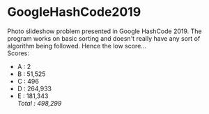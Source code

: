 # GoogleHashCode2019
Photo slideshow problem presented in Google HashCode 2019. The program works on basic sorting and doesn't really have any sort of algorithm being followed. Hence the low score...  
Scores:  
* A : 2  
* B : 51,525  
* C : 496  
* D : 264,933  
* E : 181,343   
*Total : 498,299*  
